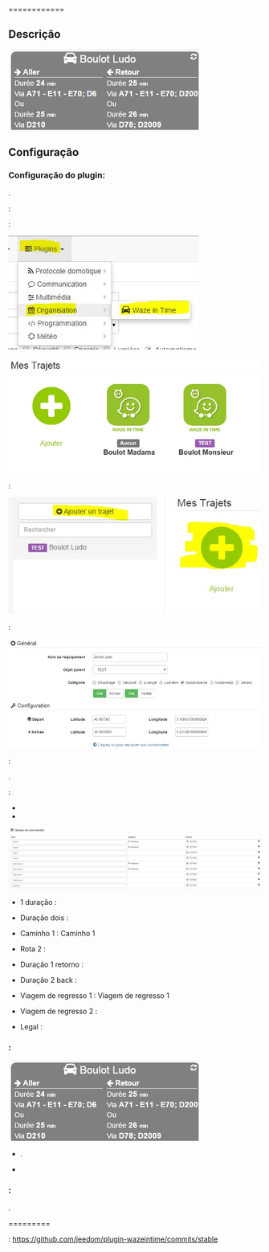  
============

Descrição 
-----------





![wazeintime screenshot1](../images/wazeintime_screenshot1.jpg)

Configuração 
-------------

### Configuração do plugin: 




.

 :


 :

![configuration1](../images/configuration1.jpg)




![wazeintime screenshot2](../images/wazeintime_screenshot2.jpg)

 :

![config2](../images/config2.jpg)

:

![wazeintime screenshot3](../images/wazeintime_screenshot3.jpg)

 :






.




 :

-   

-   
    
    

    

![config3](../images/config3.jpg)

-   1 duração : 

-   Duração dois : 

-   Caminho 1 : Caminho 1

-   Rota 2 : 

-   Duração 1 retorno : 

-   Duração 2 back : 

-   Viagem de regresso 1 : Viagem de regresso 1

-   Viagem de regresso 2 : 

-   Legal : 



###  : 

![wazeintime screenshot1](../images/wazeintime_screenshot1.jpg)

-   .

-   
    
    

###  : 

. 



 
=========

 :
<https://github.com/jeedom/plugin-wazeintime/commits/stable>
